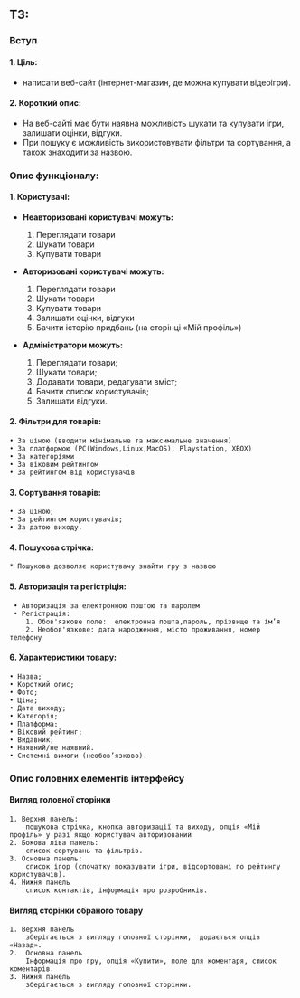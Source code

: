 
## ТЗ:
### Вступ
#### 1. Ціль:
* написати веб-сайт (інтернет-магазин, де можна купувати відеоігри).
#### 2. Короткий опис:
* На веб-сайті має бути наявна можливість шукати та купувати ігри, залишати оцінки, відгуки.
* При пошуку є можливість використовувати фільтри та сортування, а також знаходити за назвою.
### Опис функціоналу:
#### 1. Користувачі:
* **Неавторизовані користувачі можуть:**
    1. Переглядати товари
    2. Шукати товари
    3. Купувати товари
*  **Авторизовані користувачі можуть:**
    1. Переглядати товари
    2. Шукати товари
    3. Купувати товари
    4. Залишати оцінки, відгуки
    5. Бачити історію придбань (на сторінці «Мій профіль»)
    
*   **Адміністратори можуть:**
    1. Переглядати товари;
    2. Шукати товари;
    3. Додавати товари, редагувати вміст;
    4. Бачити список користувачів;
    5. Залишати відгуки.

#### 2. Фільтри для товарів:
    • За ціною (вводити мінімальне та максимальне значення)
    • За платформою (PC(Windows,Linux,MacOS), Playstation, XBOX)
    • За категоріями
    • За віковим рейтингом
    • За рейтингом від користувачів

#### 3. Сортування товарів:
    • За ціною;
    • За рейтингом користувачів;
    • За датою виходу.

#### 4. Пошукова стрічка:
    * Пошукова дозволяє користувачу знайти гру з назвою

#### 5. Авторизація та регістріція:
     • Авторизація за електронною поштою та паролем
     • Регістрація:
        1. Обов'язкове поле:  електронна пошта,пароль, прізвище та ім’я
        2. Необов'язкове: дата народження, місто проживання, номер телефону

#### 6. Характеристики товару:
    • Назва;
    • Короткий опис;
    • Фото;
    • Ціна;
    • Дата виходу;
    • Категорія;
    • Платформа;
    • Віковий рейтинг;
    • Видавник;
    • Наявний/не наявний.
    • Системні вимоги (необов’язково).

### Опис головних елементів інтерфейсу
#### Вигляд головної сторінки
    1. Верхня панель: 
        пошукова стрічка, кнопка авторизації та виходу, опція «Мій профіль» у разі якщо користувач авторизований
    2. Бокова ліва панель:
        список сортувань та фільтрів.
    3. Основна панель:
        список ігор (спочатку показувати ігри, відсортовані по рейтингу користувачів).
    4. Нижня панель 
        список контактів, інформація про розробників.

#### Вигляд сторінки обраного товару
    1. Верхня панель
        зберігається з вигляду головної сторінки,  додається опція «Назад».
    2.  Основна панель 
        Інформація про гру, опція «Купити», поле для коментаря, список коментарів.
    3. Нижня панель 
        зберігається з вигляду головної сторінки.
